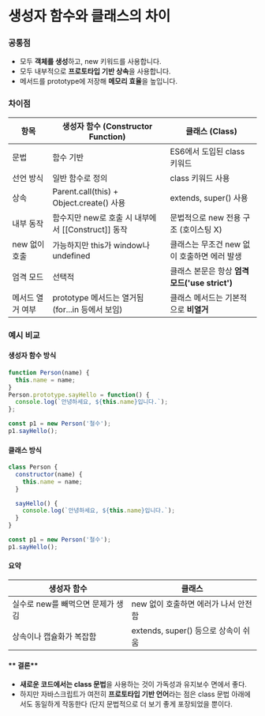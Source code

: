 # 생성자 함수와 클래스의 차이
### 공통점
- 모두 **객체를 생성**하고, new 키워드를 사용합니다.
- 모두 내부적으로 **프로토타입 기반 상속**을 사용합니다.
- 메서드를 prototype에 저장해 **메모리 효율**을 높입니다.

###  차이점

| **항목**    | **생성자 함수 (Constructor Function)**      | **클래스 (Class)**                    |
| --------- | -------------------------------------- | ---------------------------------- |
| 문법        | 함수 기반                                  | ES6에서 도입된 class 키워드                |
| 선언 방식     | 일반 함수로 정의                              | class 키워드 사용                       |
| 상속        | Parent.call(this) + Object.create() 사용 | extends, super() 사용                |
| 내부 동작     | 함수지만 new로 호출 시 내부에서 [[Construct]] 동작   | 문법적으로 new 전용 구조 (호이스팅 X)           |
| new 없이 호출 | 가능하지만 this가 window나 undefined          | 클래스는 무조건 new 없이 호출하면 에러 발생         |
| 엄격 모드     | 선택적                                    | 클래스 본문은 항상 **엄격 모드('use strict')** |
| 메서드 열거 여부 | prototype 메서드는 열거됨 (for...in 등에서 보임)   | 클래스 메서드는 기본적으로 **비열거**             |

### **예시 비교**
#### **생성자 함수 방식**

```javascript
function Person(name) {
  this.name = name;
}
Person.prototype.sayHello = function() {
  console.log(`안녕하세요, ${this.name}입니다.`);
};

const p1 = new Person('철수');
p1.sayHello();
```

#### **클래스 방식**

```javascript
class Person {
  constructor(name) {
    this.name = name;
  }

  sayHello() {
    console.log(`안녕하세요, ${this.name}입니다.`);
  }
}

const p1 = new Person('철수');
p1.sayHello();
```
#### **요약**

| **생성자 함수**           | **클래스**                     |
| -------------------- | --------------------------- |
| 실수로 new를 빼먹으면 문제가 생김 | new 없이 호출하면 에러가 나서 안전함      |
| 상속이나 캡슐화가 복잡함        | extends, super() 등으로 상속이 쉬움 |

#### ** 결론**
- **새로운 코드에서는 class 문법**을 사용하는 것이 가독성과 유지보수 면에서 좋다.
- 하지만 자바스크립트가 여전히 **프로토타입 기반 언어**라는 점은 class 문법 아래에서도 동일하게 작동한다 (단지 문법적으로 더 보기 좋게 포장되었을 뿐이다.

